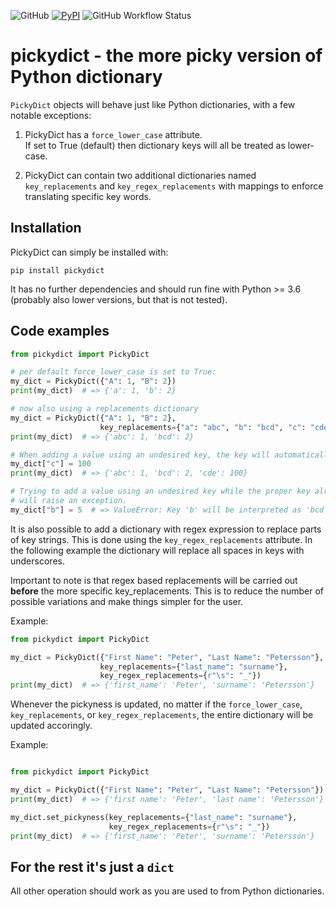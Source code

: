 ![GitHub](https://img.shields.io/github/license/florian-huber/pickydict)
[![PyPI](https://img.shields.io/pypi/v/pickydict)](https://pypi.org/project/pickydict/)
![GitHub Workflow Status](https://img.shields.io/github/workflow/status/florian-huber/pickydict/CI_Build)

# pickydict - the more picky version of Python dictionary

`PickyDict` objects will behave just like Python dictionaries, with a few
notable exceptions:

1. PickyDict has a `force_lower_case` attribute.   
If set to True (default) then dictionary keys will all be treated as lower-case.

2. PickyDict can contain two additional dictionaries named `key_replacements`
    and `key_regex_replacements` with mappings to enforce translating specific key words.

## Installation

PickyDict can simply be installed with:
```
pip install pickydict
```

It has no further dependencies and should run fine with Python >= 3.6 (probably also lower versions, but that is not tested).

## Code examples

```python
from pickydict import PickyDict

# per default force_lower_case is set to True:
my_dict = PickyDict({"A": 1, "B": 2})
print(my_dict)  # => {'a': 1, 'b': 2}

# now also using a replacements dictionary
my_dict = PickyDict({"A": 1, "B": 2},
                    key_replacements={"a": "abc", "b": "bcd", "c": "cde"})
print(my_dict)  # => {'abc': 1, 'bcd': 2}

# When adding a value using an undesired key, the key will automatically be fixed
my_dict["c"] = 100
print(my_dict)  # => {'abc': 1, 'bcd': 2, 'cde': 100}

# Trying to add a value using an undesired key while the proper key already exists,
# will raise an exception.
my_dict["b"] = 5  # => ValueError: Key 'b' will be interpreted as 'bcd'...
```

It is also possible to add a dictionary with regex expression to replace parts of
key strings. This is done using the `key_regex_replacements` attribute. In the following example the dictionary will replace all spaces in keys with underscores.

Important to note is that regex based replacements will be carried out **before** the more specific key_replacements. This is to reduce the number of possible variations and make things simpler for the user.

Example:

```python
from pickydict import PickyDict

my_dict = PickyDict({"First Name": "Peter", "Last Name": "Petersson"},
                    key_replacements={"last_name": "surname"},
                    key_regex_replacements={r"\s": "_"})
print(my_dict)  # => {'first_name': 'Peter', 'surname': 'Petersson'}
```

Whenever the pickyness is updated, no matter if the `force_lower_case`, `key_replacements`,
or `key_regex_replacements`, the entire dictionary will be updated accoringly.

Example:

```python

from pickydict import PickyDict

my_dict = PickyDict({"First Name": "Peter", "Last Name": "Petersson"})
print(my_dict)  # => {'first name': 'Peter', 'last name': 'Petersson'}

my_dict.set_pickyness(key_replacements={"last_name": "surname"},
                      key_regex_replacements={r"\s": "_"})
print(my_dict)  # => {'first_name': 'Peter', 'surname': 'Petersson'}
```

## For the rest it's just a `dict`
All other operation should work as you are used to from Python dictionaries.
